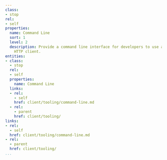 ```yaml
---
class:
- stop
rel:
- self
properties:
  name: Command Line
  sort: 1
  level: 2
  description: Provide a command line interface for developers to use along with an
    HTTP client.
entities:
- class:
  - stop
  rel:
  - self
  properties:
    name: Command Line
  links:
  - rel:
    - self
    href: client/tooling/command-line.md
  - rel:
    - parent
    href: client/tooling/
links:
- rel:
  - self
  href: client/tooling/command-line.md
- rel:
  - parent
  href: client/tooling/
...
```

